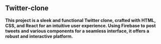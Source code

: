 <h2>Twitter-clone</h2>
<b>This project is a sleek and functional Twitter clone, crafted with HTML, CSS, and React for an intuitive user experience. Using Firebase to post tweets and various components for a seamless interface, it offers a robust and interactive platform.</b>
